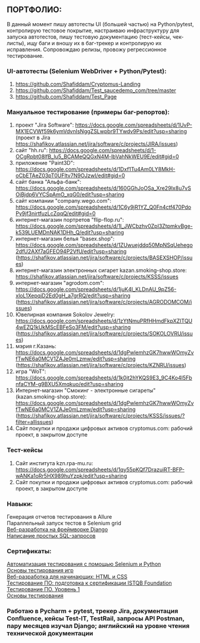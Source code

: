 ## ПОРТФОЛИО:
В данный момент пишу автотесты UI (большей частью) на Python/pytest, контролирую тестовое покрытие, настраиваю инфраструктуру для запуска автотестов, пишу тестовую документацию (тест-кейсы, чек-листы), ищу баги и вношу их в баг-трекер и контролирую их исправления. Сопровождаю релизы, провожу регрессионное тестирование.
### UI-автотесты (Selenium WebDriver + Python/Pytest):
1) https://github.com/Shafiddam/Cryptomus-Landing
2) https://github.com/Shafiddam/Test_saucedemo_com/tree/master  
3) https://github.com/Shafiddam/Test_Page  

### Мануальное тестирование (примеры баг-репортов):  
1) проект "Jira Software": https://docs.google.com/spreadsheets/d/1UvP-MX1ECVWf59k6ymVdvnIsNggZSLwpbr9TYwdv9Ps/edit?usp=sharing (проект в Jira https://shafikov.atlassian.net/jira/software/c/projects/JIRA/issues)  
2) сайт "hh.ru": https://docs.google.com/spreadsheets/d/1-OCgRpbt08lfB_lu5_BCAMeQQGxN4M-lbVahNkWEU9E/edit#gid=0 
3) приложение "Paint3D": https://docs.google.com/spreadsheets/d/1Dxf1Tu4Am0LY8MkH-oCbETAeZ03pT0UFltv7N9OJzwI/edit#gid=0  
4) сайт банка "Альфа-банк": https://docs.google.com/spreadsheets/d/160GGhJoOSa_Xre29Ix8u7vSOjBjdp6VYCSpAmO_xqG0/edit?usp=sharing 
5) сайт компании "company.wego.com": https://docs.google.com/spreadsheets/d/1C6y9jR1YZ_Q0Fn4ctf470PdoPy9jf3nirtfuzLcZqqQ/edit#gid=0  
6) интернет-магазин портретов "flip-flop.ru": https://docs.google.com/spreadsheets/d/1l_JWCbzhv0ZpI3ZtpmkvBge-k539LUEMDnNAK1DHh_Q/edit?usp=sharing  
7) интернет-магазин белья "basex.shop": https://docs.google.com/spreadsheets/d/1ZUwuejddq50MpNSqUehego2dfU2AXf7aGFEO94P2VfU/edit?usp=sharing (https://shafikov.atlassian.net/jira/software/c/projects/BASEXSHOP/issues)  
8) интернет-магазин электронных сигарет kazan.smoking-shop.store: https://shafikov.atlassian.net/jira/software/c/projects/KSSS/issues  
9) интернет-магазин "agrodom.com": https://docs.google.com/spreadsheets/d/1juK4I_KLDnAU_9pZ56-xloL1XepqjD2Ed0gH_a7grRQ/edit?usp=sharing (https://shafikov.atlassian.net/jira/software/c/projects/AGRODOMCOM/issues)  
10) Ювелирная компания Sokolov Jewelry: https://docs.google.com/spreadsheets/d/1zYtNmuPRfHHmdFkpXZITQU4wEZQ1kUkMScEBFeSo3FM/edit?usp=sharing (https://shafikov.atlassian.net/jira/software/c/projects/SOKOLOVRU/issues)  
11) мэрия г.Казань: https://docs.google.com/spreadsheets/d/1dgPwlemhzGK7hwwWOmyZvfTwNE6a0MCV1ZAJe0mLzmw/edit?usp=sharing (https://shafikov.atlassian.net/jira/software/c/projects/KZNRU/issues)  
12) игра "WoT": https://docs.google.com/spreadsheets/d/1k0jt2hYKQS9E3_9C4Ko4I5FbnfaCYM-g9BXU5Xmqkuo/edit?usp=sharing  
13) Интернет-магазин "Смокинг - электронные сигареты"(kazan.smoking-shop.store): https://docs.google.com/spreadsheets/d/1dgPwlemhzGK7hwwWOmyZvfTwNE6a0MCV1ZAJe0mLzmw/edit?usp=sharing (https://shafikov.atlassian.net/jira/software/c/projects/KSSS/issues/?filter=allissues)  
14) Сайт покупки и продажи цифровых активов cryptomus.com: рабочий проект, в закрытом доступе
### Тест-кейсы  
1) Сайт института kzn.rpa-mu.ru: https://docs.google.com/spreadsheets/d/1qy55pKQf7DrazuiRT-BFP-wANKa1oRr5HX989huYzpk/edit?usp=sharing  
2) Сайт покупки и продажи цифровых активов cryptomus.com: рабочий проект, в закрытом доступе
### Навыки:
Генерация отчетов тестирования в Allure  
Параллельный запуск тестов в Selenium grid  
[Веб-разработка на фреймворке Django](https://github.com/Shafiddam/DJango_02122021/tree/master)  
[Написание простых SQL-запросов](https://github.com/Shafiddam/SQL)  

### Сертификаты:
[Автоматизация тестирования с помощью Selenium и Python](https://stepik.org/certificate/95831e9f5dc8ebd9509b839678dfe3ff7835b27d.pdf)  
[Основы тестирования игр](https://stepik.org/cert/1436950)  
[Веб-разработка для начинающих: HTML и CSS](https://stepik.org/certificate/cb0e54a96a42de8b5bbff52bb16e65fd0af5701b.pdf)  
[Тестирование ПО: подготовка к сертификации ISTQB Foundation](https://stepik.org/cert/1027568)  
[Тестирование ПО. Уровень 1](https://gb.ru/certificates/1960159)  
[Основы тестирования](https://gb.ru/certificates/1959189)  

### Работаю в Pycharm + pytest, трекер Jira, документация Confluence, кейсы Test-IT, TestRail, запросы API Postman, пару месяцев изучал Django; английский на уровне чтения технической документации  

